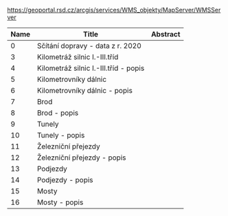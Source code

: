 https://geoportal.rsd.cz/arcgis/services/WMS_objekty/MapServer/WMSServer

|Name|Title|Abstract|
|--|--|--|
|0|Sčítání dopravy - data z r. 2020||
|3|Kilometráž silnic I.-III.tříd||
|4|Kilometráž silnic I.-III.tříd - popis||
|5|Kilometrovníky dálnic||
|6|Kilometrovníky dálnic - popis||
|7|Brod||
|8|Brod - popis||
|9|Tunely||
|10|Tunely - popis||
|11|Železniční přejezdy||
|12|Železniční přejezdy - popis||
|13|Podjezdy||
|14|Podjezdy - popis||
|15|Mosty||
|16|Mosty - popis||
